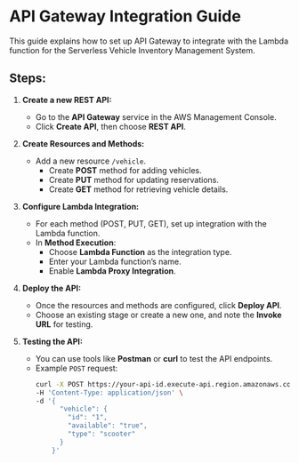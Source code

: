 # API Gateway Integration Guide

This guide explains how to set up API Gateway to integrate with the Lambda function for the Serverless Vehicle Inventory Management System.

## Steps:

1. **Create a new REST API:**
   - Go to the **API Gateway** service in the AWS Management Console.
   - Click **Create API**, then choose **REST API**.

2. **Create Resources and Methods:**
   - Add a new resource `/vehicle`.
     - Create **POST** method for adding vehicles.
     - Create **PUT** method for updating reservations.
     - Create **GET** method for retrieving vehicle details.

3. **Configure Lambda Integration:**
   - For each method (POST, PUT, GET), set up integration with the Lambda function.
   - In **Method Execution**:
     - Choose **Lambda Function** as the integration type.
     - Enter your Lambda function’s name.
     - Enable **Lambda Proxy Integration**.

4. **Deploy the API:**
   - Once the resources and methods are configured, click **Deploy API**.
   - Choose an existing stage or create a new one, and note the **Invoke URL** for testing.

5. **Testing the API:**
   - You can use tools like **Postman** or **curl** to test the API endpoints.
   - Example `POST` request:
     ```bash
     curl -X POST https://your-api-id.execute-api.region.amazonaws.com/dev/vehicle \
     -H 'Content-Type: application/json' \
     -d '{
           "vehicle": {
             "id": "1",
             "available": "true",
             "type": "scooter"
           }
         }'
     ```
